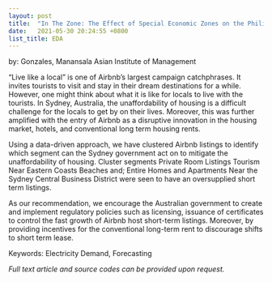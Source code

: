 ```yaml
---
layout: post
title:  "In The Zone: The Effect of Special Economic Zones on the Philippine Labor Market"
date:   2021-05-30 20:24:55 +0800
list_title: EDA
---
```

by: Gonzales, Manansala
Asian Institute of Management

“Live like a local” is one of Airbnb’s largest campaign catchphrases. It invites tourists to visit and stay in their dream destinations for a while. However, one might think about what it is like for locals to live with the tourists. In Sydney, Australia, the unaffordability of housing is a difficult challenge for the locals to get by on their lives. Moreover, this was further amplified with the entry of Airbnb as a disruptive innovation in the housing market, hotels, and conventional long term housing rents.

Using a data-driven approach, we have clustered Airbnb listings to identify which segment can the Sydney government act on to mitigate the unaffordability of housing. Cluster segments Private Room Listings Tourism Near Eastern Coasts Beaches and; Entire Homes and Apartments Near the Sydney Central Business District were seen to have an oversupplied short term listings.

As our recommendation, we encourage the Australian government to create and implement regulatory policies such as licensing, issuance of certificates to control the fast growth of Airbnb host short-term listings. Moreover, by providing incentives for the conventional long-term rent to discourage shifts to short term lease.

Keywords: Electricity Demand, Forecasting

<i>Full text article and source codes can be provided upon request. </i>